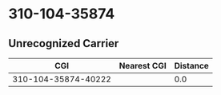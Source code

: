 # 310-104-35874
## Unrecognized Carrier


| CGI | Nearest CGI | Distance |
|-----|-------------|----------|
| 310-104-35874-40222 |  | 0.0 |
